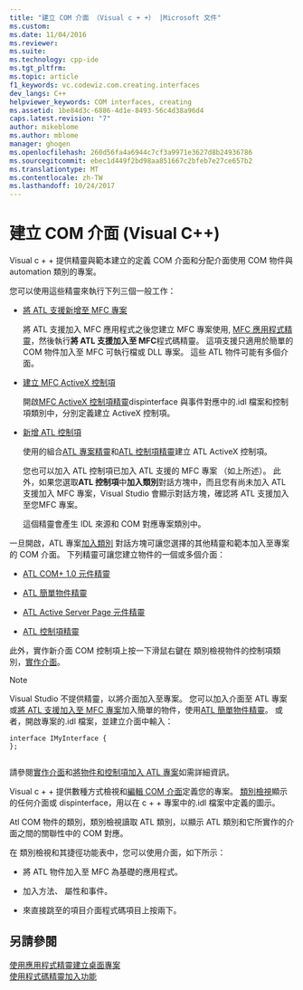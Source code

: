 ```yaml
---
title: "建立 COM 介面 （Visual c + +） |Microsoft 文件"
ms.custom: 
ms.date: 11/04/2016
ms.reviewer: 
ms.suite: 
ms.technology: cpp-ide
ms.tgt_pltfrm: 
ms.topic: article
f1_keywords: vc.codewiz.com.creating.interfaces
dev_langs: C++
helpviewer_keywords: COM interfaces, creating
ms.assetid: 1be84d3c-6886-4d1e-8493-56c4d38a96d4
caps.latest.revision: "7"
author: mikeblome
ms.author: mblome
manager: ghogen
ms.openlocfilehash: 260d56fa4a6944c7cf3a9971e3627d8b24936786
ms.sourcegitcommit: ebec1d449f2bd98aa851667c2bfeb7e27ce657b2
ms.translationtype: MT
ms.contentlocale: zh-TW
ms.lasthandoff: 10/24/2017
---
```

# <a name="creating-a-com-interface-visual-c"></a>建立 COM 介面 (Visual C++)
Visual c + + 提供精靈與範本建立的定義 COM 介面和分配介面使用 COM 物件與 automation 類別的專案。  
  
 您可以使用這些精靈來執行下列三個一般工作：  
  
-   [將 ATL 支援新增至 MFC 專案](../mfc/reference/adding-atl-support-to-your-mfc-project.md)  
  
     將 ATL 支援加入 MFC 應用程式之後您建立 MFC 專案使用, [MFC 應用程式精靈](../mfc/reference/mfc-application-wizard.md)，然後執行**將 ATL 支援加入至 MFC**程式碼精靈。 這項支援只適用於簡單的 COM 物件加入至 MFC 可執行檔或 DLL 專案。 這些 ATL 物件可能有多個介面。  
  
-   [建立 MFC ActiveX 控制項](../mfc/reference/creating-an-mfc-activex-control.md)  
  
     開啟[MFC ActiveX 控制項精靈](../mfc/reference/mfc-activex-control-wizard.md)dispinterface 與事件對應中的.idl 檔案和控制項類別中，分別定義建立 ActiveX 控制項。  
  
-   [新增 ATL 控制項](../atl/reference/adding-an-atl-control.md)  
  
     使用的組合[ATL 專案精靈](../atl/reference/atl-project-wizard.md)和[ATL 控制項精靈](../atl/reference/atl-control-wizard.md)建立 ATL ActiveX 控制項。  
  
     您也可以加入 ATL 控制項已加入 ATL 支援的 MFC 專案 （如上所述）。 此外，如果您選取**ATL 控制項**中**加入類別**對話方塊中，而且您有尚未加入 ATL 支援加入 MFC 專案，Visual Studio 會顯示對話方塊，確認將 ATL 支援加入至您MFC 專案。  
  
     這個精靈會產生 IDL 來源和 COM 對應專案類別中。  
  
 一旦開啟，ATL 專案[加入類別](../ide/add-class-dialog-box.md) 對話方塊可讓您選擇的其他精靈和範本加入至專案的 COM 介面。 下列精靈可讓您建立物件的一個或多個介面：  
  
-   [ATL COM+ 1.0 元件精靈](../atl/reference/atl-com-plus-1-0-component-wizard.md)  
  
-   [ATL 簡單物件精靈](../atl/reference/atl-simple-object-wizard.md)  
  
-   [ATL Active Server Page 元件精靈](../atl/reference/atl-active-server-page-component-wizard.md)  
  
-   [ATL 控制項精靈](../atl/reference/atl-control-wizard.md)  
  
 此外，實作新介面 COM 控制項上按一下滑鼠右鍵在 類別檢視物件的控制項類別，[實作介面](../ide/implement-interface-wizard.md)。  
  
> [!NOTE]
>  Visual Studio 不提供精靈，以將介面加入至專案。 您可以加入介面至 ATL 專案或[將 ATL 支援加入至 MFC 專案](../mfc/reference/adding-atl-support-to-your-mfc-project.md)加入簡單的物件，使用[ATL 簡單物件精靈](../atl/reference/atl-simple-object-wizard.md)。 或者，開啟專案的.idl 檔案，並建立介面中輸入：  
  
```  
interface IMyInterface {  
};  
  
```  
  
 請參閱[實作介面](../ide/implementing-an-interface-visual-cpp.md)和[將物件和控制項加入 ATL 專案](../atl/reference/adding-objects-and-controls-to-an-atl-project.md)如需詳細資訊。  
  
 Visual c + + 提供數種方式檢視和[編輯 COM 介面](../ide/editing-a-com-interface.md)定義您的專案。 [類別檢視](http://msdn.microsoft.com/en-us/8d7430a9-3e33-454c-a9e1-a85e3d2db925)顯示的任何介面或 dispinterface，用以在 c + + 專案中的.idl 檔案中定義的圖示。  
  
 Atl COM 物件的類別，類別檢視讀取 ATL 類別，以顯示 ATL 類別和它所實作的介面之間的關聯性中的 COM 對應。  
  
 在 類別檢視和其捷徑功能表中，您可以使用介面，如下所示：  
  
-   將 ATL 物件加入至 MFC 為基礎的應用程式。  
  
-   加入方法、 屬性和事件。  
  
-   來直接跳至的項目介面程式碼項目上按兩下。  
  
## <a name="see-also"></a>另請參閱  
 [使用應用程式精靈建立桌面專案](../ide/creating-desktop-projects-by-using-application-wizards.md)   
 [使用程式碼精靈加入功能](../ide/adding-functionality-with-code-wizards-cpp.md)